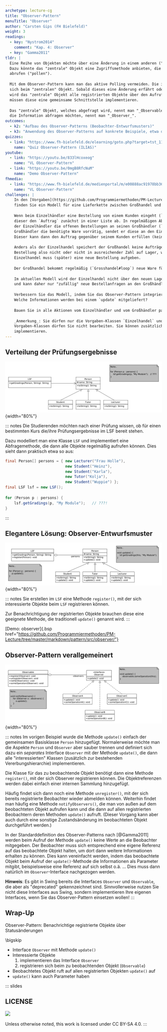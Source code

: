 ```yaml
---
archetype: lecture-cg
title: "Observer-Pattern"
menuTitle: "Observer"
author: "Carsten Gips (FH Bielefeld)"
weight: 3
readings:
  - key: "Nystrom2014"
    comment: "Kap. 4: Observer"
  - key: "Gamma2011"
tldr: |
  Eine Reihe von Objekten möchte über eine Änderung in einem anderen ("zentralen") Objekt informiert werden.
  Dazu könnte das "zentrale" Objekt eine Zugriffsmethode anbieten, die die anderen Objekte regelmäßig
  abrufen ("pollen").

  Mit dem Observer-Pattern kann man das aktive Polling vermeiden. Die interessierten Objekte "registrieren"
  sich beim "zentralen" Objekt. Sobald dieses eine Änderung erfährt oder Informationen bereitstehen o.ä.,
  wird das "zentrale" Objekt alle registrierten Objekte über den Aufruf einer Methode benachrichtigen. Dazu
  müssen diese eine gemeinsame Schnittstelle implementieren.

  Das "zentrale" Objekt, welches abgefragt wird, nennt man "_Observable_" oder "_Subject_". Die Objekte, die
  die Information abfragen möchten, nennt man "_Observer_".
outcomes:
  - k2: "Aufbau des Observer-Patterns (Beobachter-Entwurfsmusters)"
  - k3: "Anwendung des Observer-Patterns auf konkrete Beispiele, etwa den PM-Dungeon"
quizzes:
  - link: "https://www.fh-bielefeld.de/elearning/goto.php?target=tst_1106535&client_id=FH-Bielefeld"
    name: "Quiz Observer-Pattern (ILIAS)"
youtube:
  - link: "https://youtu.be/833lHcoxeog"
    name: "VL Observer-Pattern"
  - link: "https://youtu.be/0mgB8RfcNuM"
    name: "Demo Observer-Pattern"
fhmedia:
  - link: "https://www.fh-bielefeld.de/medienportal/m/e00888ac91978bb3694491a722e61bba5d836d403d7f94e7d3ef6b28c07dae841b5852488bdf8f64e1628a58a2e5f3410dbb08699ded346ec2da34fd877a831f"
    name: "VL Observer-Pattern"
challenges: |
    In den [Vorgaben](https://github.com/Programmiermethoden/PM-Lecture/tree/master/markdown/pattern/src/challenges/observer)
    finden Sie ein Modell für eine Lieferkette zwischen Großhandel und Einzelhandel.

    Wenn beim Einzelhändler eine Bestellung von einem Kunden eingeht (`Einzelhandel#bestellen`), speichert
    dieser den `Auftrag` zunächst in einer Liste ab. In regelmäßigen Abständen (`Einzelhandel#loop`) sendet
    der Einzelhändler die offenen Bestellungen an seinen Großhändler (`Grosshandel#bestellen`). Hat der
    Großhändler die benötigte Ware vorrätig, sendet er diese an den Einzelhändler (`Einzelhandel#empfangen`).
    Dieser kann dann den Auftrag gegenüber seinem Kunden erfüllen (keine Methode vorgesehen).

    Anders als der Einzelhandel speichert der Großhandel keine Aufträge ab. Ist die benötigte Ware bei einer
    Bestellung also nicht oder nicht in ausreichender Zahl auf Lager, wird diese nicht geliefert und der
    Einzelhandel muss (später) eine neue Bestellung aufgeben.

    Der Großhandel bekommt regelmäßig (`Grosshandel#loop`) neue Ware für die am wenigsten vorrätigen Positionen.

    Im aktuellen Modell wird der Einzelhandel nicht über den neuen Lagerbestand des Großhändlers informiert
    und kann daher nur "zufällig" neue Bestellanfragen an den Großhändler senden.

    Verbessern Sie das Modell, indem Sie das Observer-Pattern integrieren. Wer ist Observer? Wer ist Observable?
    Welche Informationen werden bei einem `update` mitgeliefert?

    Bauen Sie in alle Aktionen vom Einzelhändler und vom Großhändler passendes Logging ein.

    _Anmerkung_: Sie dürfen nur die Vorgaben-Klassen `Einzelhandel` und `Grosshandel` verändern, die anderen
    Vorgaben-Klassen dürfen Sie nicht bearbeiten. Sie können zusätzlich benötigte eigene Klassen/Interfaces
    implementieren.
---
```



## Verteilung der Prüfungsergebnisse

![](images/lsf.png){width="80%"}

::: notes
Die Studierenden möchten nach einer Prüfung wissen, ob für einen bestimmten Kurs
die/ihre Prüfungsergebnisse im LSF bereit stehen.

Dazu modelliert man eine Klasse `LSF` und implementiert eine Abfragemethode, die
dann alle Objekte regelmäßig aufrufen können. Dies sieht dann praktisch etwa so
aus:

```java
final Person[] persons = { new Lecturer("Frau Holle"),
                           new Student("Heinz"),
                           new Student("Karla"),
                           new Tutor("Kolja"),
                           new Student("Wuppie") };
final LSF lsf = new LSF();

for (Person p : persons) {
    lsf.getGradings(p, "My Module");   // ???!
}
```
:::


## Elegantere Lösung: Observer-Entwurfsmuster

![](images/observerexample.png){width="80%"}

::: notes
Sie erstellen im `LSF` eine Methode `register()`, mit der sich interessierte Objekte
beim `LSF` registrieren können.

Zur Benachrichtigung der registrierten Objekte brauchen diese eine geeignete Methode,
die traditionell `update()` genannt wird.
:::

[Demo: observer]{.bsp href="https://github.com/Programmiermethoden/PM-Lecture/tree/master/markdown/pattern/src/observer/"}


## Observer-Pattern verallgemeinert

![](images/observer.png){width="80%"}

::: notes
Im vorigen Beispiel wurde die Methode `update()` einfach der gemeinsamen Basisklasse `Person`
hinzugefügt. Normalerweise möchte man die Aspekte `Person` und `Observer` aber sauber trennen
und definiert sich dazu ein _separates_ Interface `Observer` mit der Methode `update()`, die
dann alle "interessierten" Klassen (zusätzlich zur bestehenden Vererbungshierarchie) implementieren.

Die Klasse für das zu beobachtende Objekt benötigt dann eine Methode `register()`, mit der sich
Observer registrieren können. Die Objektreferenzen werden dabei einfach einer internen Sammlung
hinzugefügt.

Häufig findet sich dann noch eine Methode `unregister()`, mit der sich bereits registrierte
Beobachter wieder abmelden können. Weiterhin findet man häufig eine Methode `notifyObservers()`,
die man von außen auf dem beobachteten Objekt aufrufen kann und die dann auf allen registrierten
Beobachtern deren Methoden `update()` aufruft. (Dieser Vorgang kann aber auch durch eine sonstige
Zustandsänderung im beobachteten Objekt durchgeführt werden.)

In der Standarddefinition des Observer-Patterns nach [@Gamma2011] werden beim Aufruf der Methode
`update()` keine Werte an die Beobachter mitgegeben. Der Beobachter muss sich entsprechend eine
eigene Referenz auf das beobachtete Objekt halten, um dort dann weitere Informationen erhalten
zu können. Dies kann vereinfacht werden, indem das beobachtete Objekt beim Aufruf der
`update()`-Methode die Informationen als Parameter mitgibt, beispielsweise eine Referenz auf sich
selbst o.ä. ... Dies muss dann natürlich im `Observer`-Interface nachgezogen werden.

**Hinweis**: Es gibt in Swing bereits die Interfaces `Observer` und `Observable`, die aber als
"deprecated" gekennzeichnet sind. Sinnvollerweise nutzen Sie nicht diese Interfaces aus Swing,
sondern implementieren Ihre eigenen Interfaces, wenn Sie das Observer-Pattern einsetzen wollen!
:::


## Wrap-Up

Observer-Pattern: Benachrichtige registrierte Objekte über Statusänderungen

\bigskip

*   Interface `Observer` mit Methode `update()`
*   Interessierte Objekte
    1.  implementieren das Interface `Observer`
    2.  registrieren sich beim zu beobachtenden Objekt (`Observable`)
*   Beobachtetes Objekt ruft auf allen registrierten Objekten `update()` auf
*   `update()` kann auch Parameter haben







<!-- DO NOT REMOVE - THIS IS A LAST SLIDE TO INDICATE THE LICENSE AND POSSIBLE EXCEPTIONS (IMAGES, ...). -->
::: slides
## LICENSE
![](https://licensebuttons.net/l/by-sa/4.0/88x31.png)

Unless otherwise noted, this work is licensed under CC BY-SA 4.0.
:::
